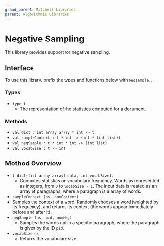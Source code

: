 ```yaml
---
grand_parent: Mitchell Libraries
parent: Algorithmic Libraries
---
```

# Negative Sampling

This library provides support for negative sampling.

## Interface

To use this library, prefix the types and functions below with `Negsample.`.

### Types

- `type t`
  - The representation of the statistics computed for a document.

### Methods

- `val dict : int array array * int -> t`
- `val sampleContext : t * int -> (int * (int list))`
- `val negSample : t * int * int -> (int list)`
- `val vocabSize : t -> int`

## Method Overview

- `t dict((int array array) data, int vocabSize).`
  - Computes statistics on vocabulary frequency. Words as represented as
    integers, from `0` to `vocabSize - 1`. The input data is treated as an array
    of paragraphs, where a paragraph is a array of words.
- `sampleContext (ns, numContext)`
 - Samples the context of a word. Randomly chooses a word (weighted by its
   frequency), and returns its context (the words appear immediately before and
   after it).
- `negSample (ns, pid, numNeg)`
  - Samples the words not in a specific paragraph, where the paragraph is given
    by the ID `pid`.
- `vocabSize ns`
  - Returns the vocabulary size.
